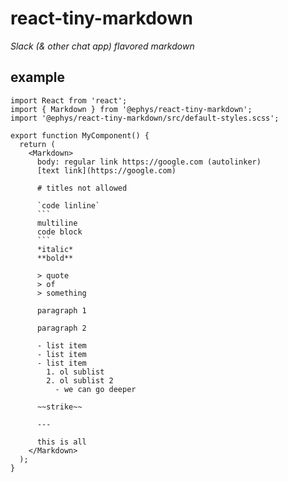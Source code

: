 # react-tiny-markdown

*Slack (& other chat app) flavored markdown*

## example

```tsx
import React from 'react';
import { Markdown } from '@ephys/react-tiny-markdown';
import '@ephys/react-tiny-markdown/src/default-styles.scss';

export function MyComponent() {
  return (
    <Markdown>
      body: regular link https://google.com (autolinker)
      [text link](https://google.com)
      
      # titles not allowed
      
      `code linline`
      ```
      multiline
      code block
      ```
      *italic*
      **bold**
      
      > quote
      > of
      > something
      
      paragraph 1
      
      paragraph 2
      
      - list item
      - list item
      - list item
        1. ol sublist
        2. ol sublist 2
          - we can go deeper
      
      ~~strike~~ 
      
      ---
      
      this is all
    </Markdown>
  );
}
```
